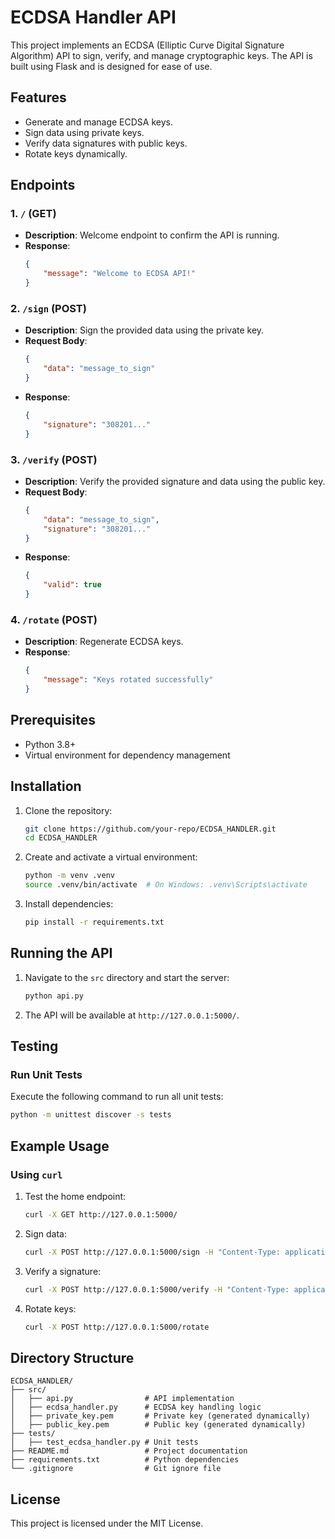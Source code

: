 # ECDSA Handler API

This project implements an ECDSA (Elliptic Curve Digital Signature Algorithm) API to sign, verify, and manage cryptographic keys. The API is built using Flask and is designed for ease of use.

## Features
- Generate and manage ECDSA keys.
- Sign data using private keys.
- Verify data signatures with public keys.
- Rotate keys dynamically.

## Endpoints

### 1. `/` (GET)
- **Description**: Welcome endpoint to confirm the API is running.
- **Response**:
  ```json
  {
      "message": "Welcome to ECDSA API!"
  }
  ```

### 2. `/sign` (POST)
- **Description**: Sign the provided data using the private key.
- **Request Body**:
  ```json
  {
      "data": "message_to_sign"
  }
  ```
- **Response**:
  ```json
  {
      "signature": "308201..."
  }
  ```

### 3. `/verify` (POST)
- **Description**: Verify the provided signature and data using the public key.
- **Request Body**:
  ```json
  {
      "data": "message_to_sign",
      "signature": "308201..."
  }
  ```
- **Response**:
  ```json
  {
      "valid": true
  }
  ```

### 4. `/rotate` (POST)
- **Description**: Regenerate ECDSA keys.
- **Response**:
  ```json
  {
      "message": "Keys rotated successfully"
  }
  ```

## Prerequisites
- Python 3.8+
- Virtual environment for dependency management

## Installation

1. Clone the repository:
   ```bash
   git clone https://github.com/your-repo/ECDSA_HANDLER.git
   cd ECDSA_HANDLER
   ```

2. Create and activate a virtual environment:
   ```bash
   python -m venv .venv
   source .venv/bin/activate  # On Windows: .venv\Scripts\activate
   ```

3. Install dependencies:
   ```bash
   pip install -r requirements.txt
   ```

## Running the API

1. Navigate to the `src` directory and start the server:
   ```bash
   python api.py
   ```

2. The API will be available at `http://127.0.0.1:5000/`.

## Testing

### Run Unit Tests
Execute the following command to run all unit tests:
```bash
python -m unittest discover -s tests
```

## Example Usage

### Using `curl`

1. Test the home endpoint:
   ```bash
   curl -X GET http://127.0.0.1:5000/
   ```

2. Sign data:
   ```bash
   curl -X POST http://127.0.0.1:5000/sign -H "Content-Type: application/json" -d '{"data": "message_to_sign"}'
   ```

3. Verify a signature:
   ```bash
   curl -X POST http://127.0.0.1:5000/verify -H "Content-Type: application/json" -d '{"data": "message_to_sign", "signature": "308201..."}'
   ```

4. Rotate keys:
   ```bash
   curl -X POST http://127.0.0.1:5000/rotate
   ```

## Directory Structure
```
ECDSA_HANDLER/
├── src/
│   ├── api.py                # API implementation
│   ├── ecdsa_handler.py      # ECDSA key handling logic
│   ├── private_key.pem       # Private key (generated dynamically)
│   ├── public_key.pem        # Public key (generated dynamically)
├── tests/
│   ├── test_ecdsa_handler.py # Unit tests
├── README.md                 # Project documentation
├── requirements.txt          # Python dependencies
└── .gitignore                # Git ignore file
```

## License
This project is licensed under the MIT License.
